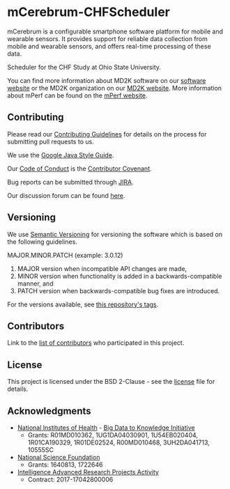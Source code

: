 # mCerebrum-CHFScheduler

mCerebrum is a configurable smartphone software platform for mobile and wearable sensors. It provides support for reliable data collection from mobile and wearable sensors, and offers real-time processing of these data.

Scheduler for the CHF Study at Ohio State University.

You can find more information about MD2K software on our [software website](https://md2k.org/software) or the MD2K organization on our [MD2K website](https://md2k.org/).
More information about mPerf can be found on the [mPerf website](http://mperf.md2k.org/).

## Contributing
Please read our [Contributing Guidelines](https://md2k.org/contributing/contributing-guidelines.html) for details on the process for submitting pull requests to us.

We use the [Google Java Style Guide](https://google.github.io/styleguide/javaguide.html).

Our [Code of Conduct](https://md2k.org/contributing/code-of-conduct.html) is the [Contributor Covenant](https://www.contributor-covenant.org/).

Bug reports can be submitted through [JIRA](https://md2korg.atlassian.net/secure/Dashboard.jspa).

Our discussion forum can be found [here](https://discuss.md2k.org/).

## Versioning

We use [Semantic Versioning](https://semver.org/) for versioning the software which is based on the following guidelines.

MAJOR.MINOR.PATCH (example: 3.0.12)

  1. MAJOR version when incompatible API changes are made,
  2. MINOR version when functionality is added in a backwards-compatible manner, and
  3. PATCH version when backwards-compatible bug fixes are introduced.

For the versions available, see [this repository's tags](https://github.com/MD2Korg/mCerebrum-CHFScheduler/tags).

## Contributors

Link to the [list of contributors](https://github.com/MD2Korg/mCerebrum-CHFScheduler/graphs/contributors) who participated in this project.

## License

This project is licensed under the BSD 2-Clause - see the [license](https://md2k.org/software-under-the-hood/software-uth-license) file for details.

## Acknowledgments

* [National Institutes of Health](https://www.nih.gov/) - [Big Data to Knowledge Initiative](https://datascience.nih.gov/bd2k)
  * Grants: R01MD010362, 1UG1DA04030901, 1U54EB020404, 1R01CA190329, 1R01DE02524, R00MD010468, 3UH2DA041713, 10555SC
* [National Science Foundation](https://www.nsf.gov/)
  * Grants: 1640813, 1722646
* [Intelligence Advanced Research Projects Activity](https://www.iarpa.gov/)
  * Contract: 2017-17042800006
